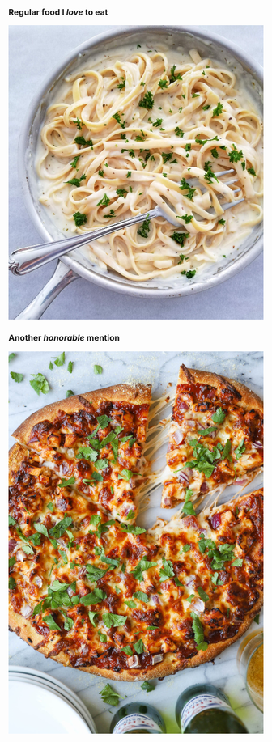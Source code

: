 ### Regular food I ***love*** to eat
![Fettuccini](https://github.com/KehindeOmo/KehindeOmo/blob/091d92d9795a79dbd97f8606fbab84c306661b96/fettuccine-alfredo-complete.jpg)

### Another _honorable_ mention
![Pizza](https://github.com/KehindeOmo/KehindeOmo/blob/a01d059772087f672e0e35a716503a2142aefcee/BBQ-Chicken-PizzaIMG_0027.jpg)
